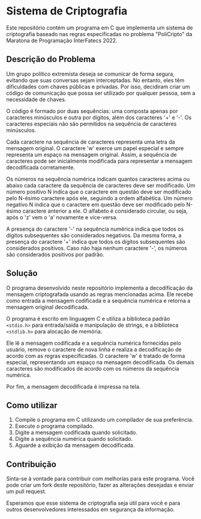 # Sistema de Criptografia

Este repositório contém um programa em C que implementa um sistema de criptografia baseado nas regras especificadas no problema "PoliCripto" da Maratona de Programação InterFatecs 2022.

## Descrição do Problema

Um grupo político extremista deseja se comunicar de forma segura, evitando que suas conversas sejam interceptadas. No entanto, eles têm dificuldades com chaves públicas e privadas. Por isso, decidiram criar um código de comunicação que possa ser utilizado por qualquer pessoa, sem a necessidade de chaves.

O código é formado por duas sequências: uma composta apenas por caracteres minúsculos e outra por dígitos, além dos caracteres '+' e '-'. Os caracteres especiais não são permitidos na sequência de caracteres minúsculos.

Cada caractere na sequência de caracteres representa uma letra da mensagem original. O caractere 'w' exerce um papel especial e sempre representa um espaço na mensagem original. Assim, a sequência de caracteres pode ser inicialmente modificada para representar a mensagem decodificada corretamente.

Os números na sequência numérica indicam quantos caracteres acima ou abaixo cada caractere da sequência de caracteres deve ser modificado. Um número positivo N indica que o caractere em questão deve ser modificado pelo N-ésimo caractere após ele, seguindo a ordem alfabética. Um número negativo N indica que o caractere em questão deve ser modificado pelo N-ésimo caractere anterior a ele. O alfabeto é considerado circular, ou seja, após o 'z' vem o 'a' novamente e vice-versa.

A presença do caractere '-' na sequência numérica indica que todos os dígitos subsequentes são considerados negativos. Da mesma forma, a presença do caractere '+' indica que todos os dígitos subsequentes são considerados positivos. Caso não haja nenhum caractere '-', os números são considerados positivos por padrão.

## Solução

O programa desenvolvido neste repositório implementa a decodificação da mensagem criptografada usando as regras mencionadas acima. Ele recebe como entrada a mensagem codificada e a sequência numérica e retorna a mensagem original decodificada.

O programa é escrito em linguagem C e utiliza a biblioteca padrão `<stdio.h>` para entrada/saída e manipulação de strings, e a biblioteca `<stdlib.h>` para alocação de memória.

Ele lê a mensagem codificada e a sequência numérica fornecidas pelo usuário, remove o caractere de nova linha e realiza a decodificação de acordo com as regras especificadas. O caractere 'w' é tratado de forma especial, representando um espaço na mensagem decodificada. Os demais caracteres são modificados de acordo com os números da sequência numérica.

Por fim, a mensagem decodificada é impressa na tela.

## Como utilizar

1. Compile o programa em C utilizando um compilador de sua preferência.
2. Execute o programa compilado.
3. Digite a mensagem codificada quando solicitado.
4. Digite a sequência numérica quando solicitado.
5. Aguarde a exibição da mensagem decodificada.

## Contribuição

Sinta-se à vontade para contribuir com melhorias para este programa. Você pode criar um fork deste repositório, fazer as alterações desejadas e enviar um pull request.

Esperamos que esse sistema de criptografia seja útil para você e para outros desenvolvedores interessados em segurança da informação.
